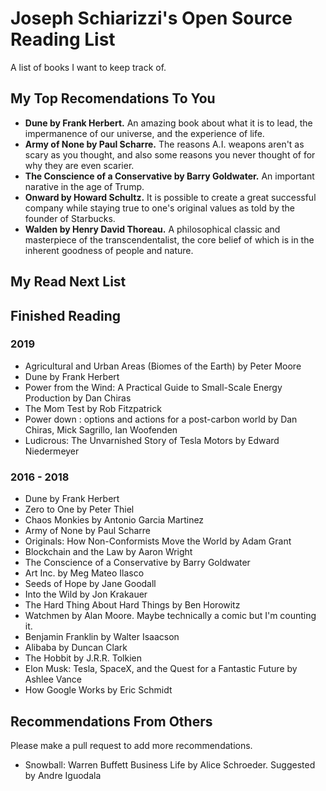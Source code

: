 # Joseph Schiarizzi's Open Source Reading List
A list of books I want to keep track of.


## My Top Recomendations To You
- **Dune by Frank Herbert.** An amazing book about what it is to lead, the impermanence of our universe, and the experience of life.
- **Army of None by Paul Scharre.** The reasons A.I. weapons aren't as scary as you thought, and also some reasons you never thought of for why they are even scarier. 
- **The Conscience of a Conservative by Barry Goldwater.** An important narative in the age of Trump. 
- **Onward by Howard Schultz.** It is possible to create a great successful company while staying true to one's original values as told by the founder of Starbucks.
- **Walden by Henry David Thoreau.** A philosophical classic and masterpiece of the transcendentalist, the core belief of which is in the inherent goodness of people and nature. 


## My Read Next List

## Finished Reading

### 2019
- Agricultural and Urban Areas (Biomes of the Earth) by Peter Moore
- Dune by Frank Herbert
- Power from the Wind: A Practical Guide to Small-Scale Energy Production by Dan Chiras
- The Mom Test by Rob Fitzpatrick
- Power down : options and actions for a post-carbon world by Dan Chiras, Mick Sagrillo, Ian Woofenden
- Ludicrous: The Unvarnished Story of Tesla Motors by Edward Niedermeyer

### 2016 - 2018
- Dune by Frank Herbert
- Zero to One by Peter Thiel
- Chaos Monkies by Antonio Garcia Martinez  
- Army of None by Paul Scharre
- Originals: How Non-Conformists Move the World by Adam Grant
- Blockchain and the Law by Aaron Wright
- The Conscience of a Conservative by Barry Goldwater
- Art Inc. by Meg Mateo Ilasco
- Seeds of Hope by Jane Goodall
- Into the Wild by Jon Krakauer
- The Hard Thing About Hard Things by Ben Horowitz
- Watchmen by Alan Moore. Maybe technically a comic but I'm counting it.
- Benjamin Franklin by Walter Isaacson
- Alibaba by Duncan Clark
- The Hobbit by J.R.R. Tolkien 
- Elon Musk: Tesla, SpaceX, and the Quest for a Fantastic Future by Ashlee Vance
- How Google Works by Eric Schmidt

## Recommendations From Others
Please make a pull request to add more recommendations. 

- Snowball: Warren Buffett Business Life by Alice Schroeder. Suggested by Andre Iguodala 

